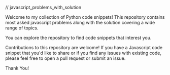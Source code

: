 // javascript_problems_with_solution

Welcome to my collection of Python code snippets! This repository contains most asked javascript 
problems along with the solution covering a wide range of topics.

You can explore the repository to find code snippets that interest you.

Contributions to this repository are welcome! If you have a Javascript code snippet that you'd like 
to share or if you find any issues with existing code, please feel free to open a pull request or submit an issue.

Thank You!
